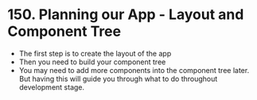 # 150. Planning our App - Layout and Component Tree
- The first step is to create the layout of the app
- Then you need to build your component tree
- You may need to add more components into the component tree later. But having this will guide you through what to do throughout development stage.